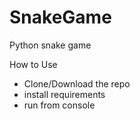 # SnakeGame
Python snake game 

How to Use

- Clone/Download the repo
- install requirements
- run from console
